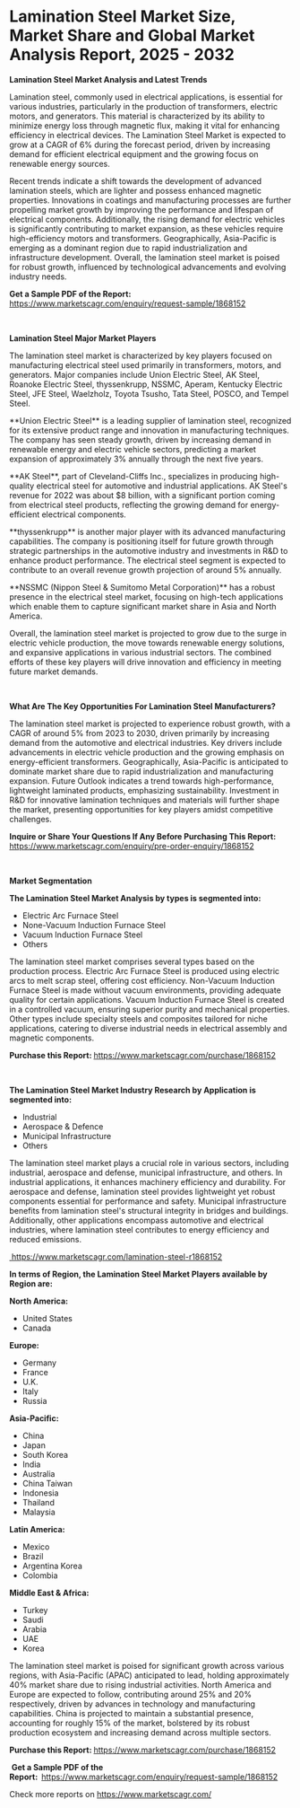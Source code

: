 <p><h1>Lamination Steel Market Size, Market Share and Global Market Analysis Report, 2025 - 2032</h1></p><p><strong>Lamination Steel Market Analysis and Latest Trends</strong></p>
<p><p>Lamination steel, commonly used in electrical applications, is essential for various industries, particularly in the production of transformers, electric motors, and generators. This material is characterized by its ability to minimize energy loss through magnetic flux, making it vital for enhancing efficiency in electrical devices. The Lamination Steel Market is expected to grow at a CAGR of 6% during the forecast period, driven by increasing demand for efficient electrical equipment and the growing focus on renewable energy sources.</p><p>Recent trends indicate a shift towards the development of advanced lamination steels, which are lighter and possess enhanced magnetic properties. Innovations in coatings and manufacturing processes are further propelling market growth by improving the performance and lifespan of electrical components. Additionally, the rising demand for electric vehicles is significantly contributing to market expansion, as these vehicles require high-efficiency motors and transformers. Geographically, Asia-Pacific is emerging as a dominant region due to rapid industrialization and infrastructure development. Overall, the lamination steel market is poised for robust growth, influenced by technological advancements and evolving industry needs.</p></p>
<p><strong>Get a Sample PDF of the Report:&nbsp;</strong> <a href="https://www.marketscagr.com/enquiry/request-sample/1868152?utm_campaign=2186&utm_medium=2&utm_source=Github&utm_content=ia&utm_term=30012025&utm_id=lamination-steel">https://www.marketscagr.com/enquiry/request-sample/1868152</a></p>
<p>&nbsp;</p>
<p><strong>Lamination Steel Major Market Players</strong></p>
<p><p>The lamination steel market is characterized by key players focused on manufacturing electrical steel used primarily in transformers, motors, and generators. Major companies include Union Electric Steel, AK Steel, Roanoke Electric Steel, thyssenkrupp, NSSMC, Aperam, Kentucky Electric Steel, JFE Steel, Waelzholz, Toyota Tsusho, Tata Steel, POSCO, and Tempel Steel.</p><p>**Union Electric Steel** is a leading supplier of lamination steel, recognized for its extensive product range and innovation in manufacturing techniques. The company has seen steady growth, driven by increasing demand in renewable energy and electric vehicle sectors, predicting a market expansion of approximately 3% annually through the next five years.</p><p>**AK Steel**, part of Cleveland-Cliffs Inc., specializes in producing high-quality electrical steel for automotive and industrial applications. AK Steel's revenue for 2022 was about $8 billion, with a significant portion coming from electrical steel products, reflecting the growing demand for energy-efficient electrical components.</p><p>**thyssenkrupp** is another major player with its advanced manufacturing capabilities. The company is positioning itself for future growth through strategic partnerships in the automotive industry and investments in R&D to enhance product performance. The electrical steel segment is expected to contribute to an overall revenue growth projection of around 5% annually.</p><p>**NSSMC (Nippon Steel & Sumitomo Metal Corporation)** has a robust presence in the electrical steel market, focusing on high-tech applications which enable them to capture significant market share in Asia and North America.</p><p>Overall, the lamination steel market is projected to grow due to the surge in electric vehicle production, the move towards renewable energy solutions, and expansive applications in various industrial sectors. The combined efforts of these key players will drive innovation and efficiency in meeting future market demands.</p></p>
<p>&nbsp;</p>
<p><strong>What Are The Key Opportunities For Lamination Steel Manufacturers?</strong></p>
<p><p>The lamination steel market is projected to experience robust growth, with a CAGR of around 5% from 2023 to 2030, driven primarily by increasing demand from the automotive and electrical industries. Key drivers include advancements in electric vehicle production and the growing emphasis on energy-efficient transformers. Geographically, Asia-Pacific is anticipated to dominate market share due to rapid industrialization and manufacturing expansion. Future Outlook indicates a trend towards high-performance, lightweight laminated products, emphasizing sustainability. Investment in R&D for innovative lamination techniques and materials will further shape the market, presenting opportunities for key players amidst competitive challenges.</p></p>
<p><strong>Inquire or Share Your Questions If Any Before Purchasing This Report:</strong> <a href="https://www.marketscagr.com/enquiry/pre-order-enquiry/1868152?utm_campaign=2186&utm_medium=2&utm_source=Github&utm_content=ia&utm_term=30012025&utm_id=lamination-steel">https://www.marketscagr.com/enquiry/pre-order-enquiry/1868152</a></p>
<p>&nbsp;</p>
<p><strong>Market Segmentation</strong></p>
<p><strong>The Lamination Steel Market Analysis by types is segmented into:</strong></p>
<p><ul><li>Electric Arc Furnace Steel</li><li>None-Vacuum Induction Furnace Steel</li><li>Vacuum Induction Furnace Steel</li><li>Others</li></ul></p>
<p><p>The lamination steel market comprises several types based on the production process. Electric Arc Furnace Steel is produced using electric arcs to melt scrap steel, offering cost efficiency. Non-Vacuum Induction Furnace Steel is made without vacuum environments, providing adequate quality for certain applications. Vacuum Induction Furnace Steel is created in a controlled vacuum, ensuring superior purity and mechanical properties. Other types include specialty steels and composites tailored for niche applications, catering to diverse industrial needs in electrical assembly and magnetic components.</p></p>
<p><strong>Purchase this Report:&nbsp;</strong><a href="https://www.marketscagr.com/purchase/1868152?utm_campaign=2186&utm_medium=2&utm_source=Github&utm_content=ia&utm_term=30012025&utm_id=lamination-steel">https://www.marketscagr.com/purchase/1868152</a></p>
<p>&nbsp;</p>
<p><strong>The Lamination Steel Market Industry Research by Application is segmented into:</strong></p>
<p><ul><li>Industrial</li><li>Aerospace & Defence</li><li>Municipal Infrastructure</li><li>Others</li></ul></p>
<p><p>The lamination steel market plays a crucial role in various sectors, including industrial, aerospace and defense, municipal infrastructure, and others. In industrial applications, it enhances machinery efficiency and durability. For aerospace and defense, lamination steel provides lightweight yet robust components essential for performance and safety. Municipal infrastructure benefits from lamination steel's structural integrity in bridges and buildings. Additionally, other applications encompass automotive and electrical industries, where lamination steel contributes to energy efficiency and reduced emissions.</p></p>
<p><a href="https://www.marketscagr.com/lamination-steel-r1868152?utm_campaign=2186&utm_medium=2&utm_source=Github&utm_content=ia&utm_term=30012025&utm_id=lamination-steel">&nbsp;https://www.marketscagr.com/lamination-steel-r1868152</a></p>
<p><strong>In terms of Region, the Lamination Steel Market Players available by Region are:</strong></p>
<p>
    <p> <strong> North America: </strong>
        <ul>
            <li>United States</li>
            <li>Canada</li>
        </ul>
        </p> 
    <p> <strong> Europe: </strong>
        <ul>
            <li>Germany</li>
            <li>France</li>
            <li>U.K.</li>
            <li>Italy</li>
            <li>Russia</li>
        </ul>
        </p> 
    <p> <strong> Asia-Pacific: </strong>
        <ul>
            <li>China</li>
            <li>Japan</li>
            <li>South Korea</li>
            <li>India</li>
            <li>Australia</li>
            <li>China Taiwan</li>
            <li>Indonesia</li>
            <li>Thailand</li>
            <li>Malaysia</li>
        </ul>
        </p> 
    <p> <strong> Latin America: </strong>
        <ul>
            <li>Mexico</li>
            <li>Brazil</li>
            <li>Argentina Korea</li>
            <li>Colombia</li>
        </ul>
        </p> 
    <p> <strong> Middle East & Africa: </strong>
        <ul>
            <li>Turkey</li>
            <li>Saudi</li>
            <li>Arabia</li>
            <li>UAE</li>
            <li>Korea</li>
        </ul>
    </p>
    </p>
<p><p>The lamination steel market is poised for significant growth across various regions, with Asia-Pacific (APAC) anticipated to lead, holding approximately 40% market share due to rising industrial activities. North America and Europe are expected to follow, contributing around 25% and 20% respectively, driven by advances in technology and manufacturing capabilities. China is projected to maintain a substantial presence, accounting for roughly 15% of the market, bolstered by its robust production ecosystem and increasing demand across multiple sectors.</p></p>
<p><strong>Purchase this Report: </strong><a href="https://www.marketscagr.com/purchase/1868152?utm_campaign=2186&utm_medium=2&utm_source=Github&utm_content=ia&utm_term=30012025&utm_id=lamination-steel">https://www.marketscagr.com/purchase/1868152</a></p>
<p>&nbsp;<strong>Get a Sample PDF of the Report:&nbsp;&nbsp;</strong><a href="https://www.marketscagr.com/enquiry/request-sample/1868152?utm_campaign=2186&utm_medium=2&utm_source=Github&utm_content=ia&utm_term=30012025&utm_id=lamination-steel">https://www.marketscagr.com/enquiry/request-sample/1868152</a></p>
<p><strong></strong></p>
<p>Check more reports on <a href="https://www.marketscagr.com/?utm_campaign=2186&utm_medium=2&utm_source=Github&utm_content=ia&utm_term=30012025&utm_id=lamination-steel">https://www.marketscagr.com/</a></p>